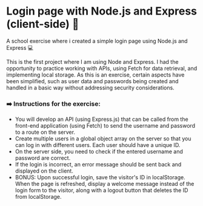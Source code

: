 # Login page with Node.js and Express (client-side) 🚀

 A school exercise where i created a simple login page using Node.js and Express 💻

This is the first project where I am using Node and Express. I had the opportunity to practice working with APIs, using Fetch for data retrieval, and implementing local storage. As this is an exercise, certain aspects have been simplified, such as user data and passwords being created and handled in a basic way without addressing security considerations.

### ➡️ Instructions for the exercise: 
- You will develop an API (using Express.js) that can be called from the front-end application (using Fetch) to send the username and password to a route on the server.
- Create multiple users in a global object array on the server so that you can log in with different users. Each user should have a unique ID.
- On the server side, you need to check if the entered username and password are correct.
- If the login is incorrect, an error message should be sent back and displayed on the client.
- BONUS: Upon successful login, save the visitor's ID in localStorage.
When the page is refreshed, display a welcome message instead of the login form to the visitor, along with a logout button that deletes the ID from localStorage.

